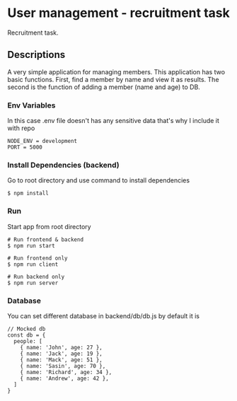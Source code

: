 # User management - recruitment task

Recruitment task.

## Descriptions

A very simple application for managing members. This application has two basic functions. First, find a member by name and view it as results. The second is the function of adding a member (name and age) to DB.


### Env Variables

In this case .env file doesn't has any sensitive data that's why I include it with repo

```
NODE_ENV = development
PORT = 5000

```


### Install Dependencies (backend)

Go to root directory and use command to install dependencies

```
$ npm install

```

### Run

Start app from root directory

```
# Run frontend & backend 
$ npm run start

# Run frontend only
$ npm run client

# Run backend only
$ npm run server
```

### Database

You can set different database in backend/db/db.js
by default it is 

```
// Mocked db
const db = {
  people: [
    { name: 'John', age: 27 }, 
    { name: 'Jack', age: 19 }, 
    { name: 'Mack', age: 51 }, 
    { name: 'Sasin', age: 70 },
    { name: 'Richard', age: 34 }, 
    { name: 'Andrew', age: 42 },
  ]
}
```



